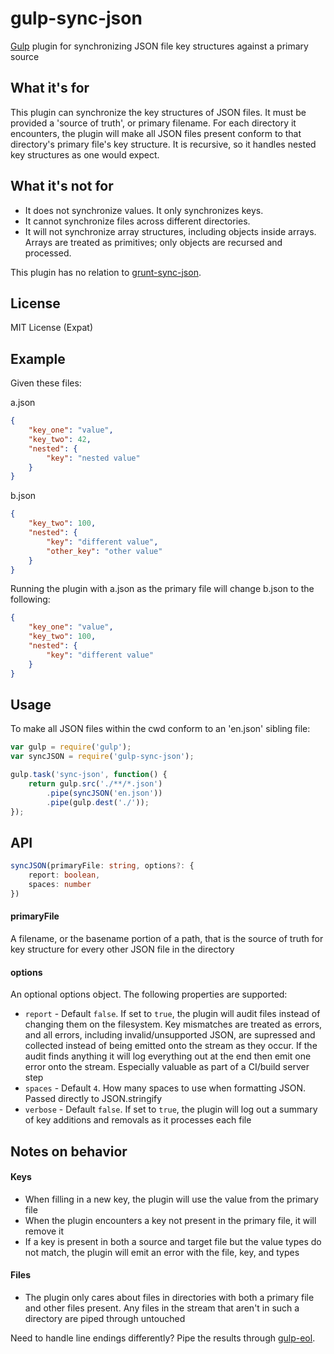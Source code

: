 # gulp-sync-json
[Gulp](http://gulpjs.com/) plugin for synchronizing JSON file key structures
against a primary source

## What it's for
This plugin can synchronize the key structures of JSON files. It must be
provided a 'source of truth', or primary filename. For each directory it
encounters, the plugin will make all JSON files present conform to that
directory's primary file's key structure. It is recursive, so it handles
nested key structures as one would expect.

## What it's not for
* It does not synchronize values. It only synchronizes keys.
* It cannot synchronize files across different directories.
* It will not synchronize array structures, including objects inside arrays.
Arrays are treated as primitives; only objects are recursed and processed.

This plugin has no relation to
[grunt-sync-json](https://www.npmjs.com/package/grunt-sync-json).

## License
MIT License (Expat)

## Example
Given these files:

a.json

```json
{
    "key_one": "value",
    "key_two": 42,
    "nested": {
        "key": "nested value"
    }
}
```

b.json

```json
{
    "key_two": 100,
    "nested": {
        "key": "different value",
        "other_key": "other value"
    }
}
```

Running the plugin with a.json as the primary file will change b.json to the
following:

```json
{
    "key_one": "value",
    "key_two": 100,
    "nested": {
        "key": "different value"
    }
} 
```

## Usage
To make all JSON files within the cwd conform to an 'en.json' sibling file:

```javascript
var gulp = require('gulp');
var syncJSON = require('gulp-sync-json');

gulp.task('sync-json', function() {
    return gulp.src('./**/*.json')
        .pipe(syncJSON('en.json'))
        .pipe(gulp.dest('./'));
});
```

## API

```typescript
syncJSON(primaryFile: string, options?: {
    report: boolean,
    spaces: number
})
```

#### primaryFile
A filename, or the basename portion of a path, that is the source of truth for
key structure for every other JSON file in the directory

#### options
An optional options object. The following properties are supported:

* `report` - Default `false`. If set to `true`, the plugin will audit
files instead of changing them on the filesystem. Key mismatches are
treated as errors, and all errors, including invalid/unsupported JSON,
are supressed and collected instead of being emitted onto the stream
as they occur. If the audit finds anything it will log everything out
at the end then emit one error onto the stream. Especially valuable
as part of a CI/build server step
* `spaces` - Default `4`. How many spaces to use when formatting JSON.
Passed directly to JSON.stringify
* `verbose` - Default `false`. If set to `true`, the plugin will
log out a summary of key additions and removals as it processes each
file

## Notes on behavior

#### Keys
* When filling in a new key, the plugin will use the value from the primary file
* When the plugin encounters a key not present in the primary file, it will
remove it
* If a key is present in both a source and target file but the value types do
not match, the plugin will emit an error with the file, key, and types

#### Files
* The plugin only cares about files in directories with both a primary file and
other files present. Any files in the stream that aren't in such a directory
are piped through untouched

Need to handle line endings differently? Pipe the results through 
[gulp-eol](https://www.npmjs.com/package/gulp-eol).